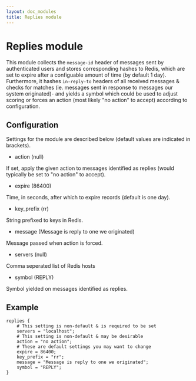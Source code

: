 ```yaml
---
layout: doc_modules
title: Replies module
---
```

# Replies module

This module collects the `message-id` header of messages sent by authenticated users and stores corresponding hashes to Redis, which are set to expire after a configuable amount of time (by default 1 day). Furthermore, it hashes `in-reply-to` headers of all received messages & checks for matches (ie. messages sent in response to messages our system originated)- and yields a symbol which could be used to adjust scoring or forces an action (most likely "no action" to accept) according to configuration.


## Configuration

Settings for the module are described below (default values are indicated in brackets).

- action (null)

If set, apply the given action to messages identified as replies (would typically be set to "no action" to accept).

- expire (86400)

Time, in seconds, after which to expire records (default is one day).

- key_prefix (rr)

String prefixed to keys in Redis.

- message (Message is reply to one we originated)

Message passed when action is forced.

- servers (null)

Comma seperated list of Redis hosts

- symbol (REPLY)

Symbol yielded on messages identified as replies.

## Example

~~~ucl
replies {
    # This setting is non-default & is required to be set
    servers = "localhost";
    # This setting is non-default & may be desirable
    action = "no action";
    # These are default settings you may want to change
    expire = 86400;
    key_prefix = "rr";
    message = "Message is reply to one we originated";
    symbol = "REPLY";
}
~~~
